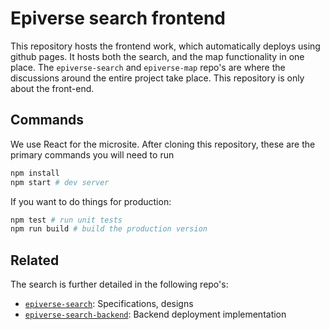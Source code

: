# Epiverse search frontend

This repository hosts the frontend work, which automatically deploys using github pages. It hosts both the search, and the map functionality in one place. The `epiverse-search` and `epiverse-map` repo's are where the discussions around the entire project take place. This repository is only about the front-end.

## Commands

We use React for the microsite. After cloning this repository, these are the primary commands you will need to run

```sh
npm install
npm start # dev server
```

If you want to do things for production:

```sh
npm test # run unit tests
npm run build # build the production version
```

## Related

The search is further detailed in the following repo's:

- [`epiverse-search`](https://github.com/epiverse-connect/epiverse-search): Specifications, designs
- [`epiverse-search-backend`](https://github.com/epiverse-connect/epiverse-search-backend): Backend deployment implementation
